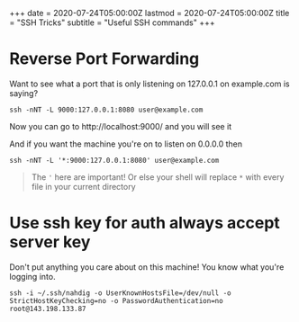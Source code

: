 +++
date = 2020-07-24T05:00:00Z
lastmod = 2020-07-24T05:00:00Z
title = "SSH Tricks"
subtitle = "Useful SSH commands"
+++

# Reverse Port Forwarding

Want to see what a port that is only listening on 127.0.0.1 on example.com is
saying?

```
ssh -nNT -L 9000:127.0.0.1:8080 user@example.com
```

Now you can go to http://localhost:9000/ and you will see it


And if you want the machine you're on to listen on 0.0.0.0 then

```
ssh -nNT -L '*:9000:127.0.0.1:8080' user@example.com
```

> The `'` here are important! Or else your shell will replace `*` with every
> file in your current directory

# Use ssh key for auth always accept server key

Don't put anything you care about on this machine! You know
what you're logging into.

```
ssh -i ~/.ssh/nahdig -o UserKnownHostsFile=/dev/null -o StrictHostKeyChecking=no -o PasswordAuthentication=no root@143.198.133.87
```

